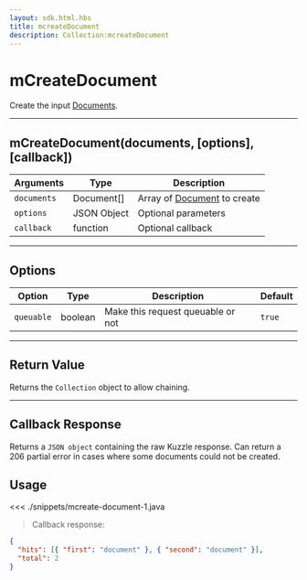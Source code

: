 ```yaml
---
layout: sdk.html.hbs
title: mcreateDocument
description: Collection:mcreateDocument
---
```


# mCreateDocument

Create the input [Documents](/sdk/android/3/document/).

---

## mCreateDocument(documents, [options], [callback])

| Arguments   | Type        | Description                                             |
| ----------- | ----------- | ------------------------------------------------------- |
| `documents` | Document[]  | Array of [Document](/sdk/android/3/document/) to create |
| `options`   | JSON Object | Optional parameters                                     |
| `callback`  | function    | Optional callback                                       |

---

## Options

| Option     | Type    | Description                       | Default |
| ---------- | ------- | --------------------------------- | ------- |
| `queuable` | boolean | Make this request queuable or not | `true`  |

---

## Return Value

Returns the `Collection` object to allow chaining.

---

## Callback Response

Returns a `JSON object` containing the raw Kuzzle response.
Can return a 206 partial error in cases where some documents could not be created.

## Usage

<<< ./snippets/mcreate-document-1.java

> Callback response:

```json
{
  "hits": [{ "first": "document" }, { "second": "document" }],
  "total": 2
}
```
